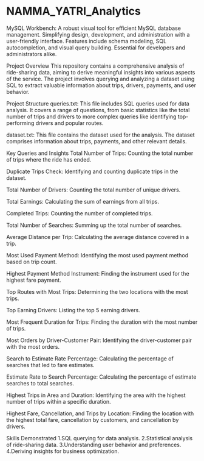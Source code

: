# NAMMA_YATRI_Analytics
MySQL Workbench: A robust visual tool for efficient MySQL database management. Simplifying design, development, and administration with a user-friendly interface. Features include schema modeling, SQL autocompletion, and visual query building. Essential for developers and administrators alike.

Project Overview
This repository contains a comprehensive analysis of ride-sharing data, aiming to derive meaningful insights into various aspects of the service. The project involves querying and analyzing a dataset using SQL to extract valuable information about trips, drivers, payments, and user behavior.

Project Structure
queries.txt: This file includes SQL queries used for data analysis. It covers a range of questions, from basic statistics like the total number of trips and drivers to more complex queries like identifying top-performing drivers and popular routes.

dataset.txt: This file contains the dataset used for the analysis. The dataset comprises information about trips, payments, and other relevant details.

Key Queries and Insights
Total Number of Trips: Counting the total number of trips where the ride has ended.

Duplicate Trips Check: Identifying and counting duplicate trips in the dataset.

Total Number of Drivers: Counting the total number of unique drivers.

Total Earnings: Calculating the sum of earnings from all trips.

Completed Trips: Counting the number of completed trips.

Total Number of Searches: Summing up the total number of searches.

Average Distance per Trip: Calculating the average distance covered in a trip.

Most Used Payment Method: Identifying the most used payment method based on trip count.

Highest Payment Method Instrument: Finding the instrument used for the highest fare payment.

Top Routes with Most Trips: Determining the two locations with the most trips.

Top Earning Drivers: Listing the top 5 earning drivers.

Most Frequent Duration for Trips: Finding the duration with the most number of trips.

Most Orders by Driver-Customer Pair: Identifying the driver-customer pair with the most orders.

Search to Estimate Rate Percentage: Calculating the percentage of searches that led to fare estimates.

Estimate Rate to Search Percentage: Calculating the percentage of estimate searches to total searches.

Highest Trips in Area and Duration: Identifying the area with the highest number of trips within a specific duration.

Highest Fare, Cancellation, and Trips by Location: Finding the location with the highest total fare, cancellation by customers, and cancellation by drivers.

Skills Demonstrated
1.SQL querying for data analysis.
2.Statistical analysis of ride-sharing data.
3.Understanding user behavior and preferences.
4.Deriving insights for business optimization.
